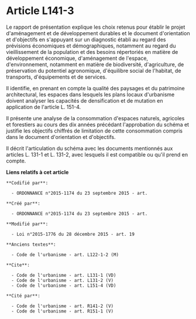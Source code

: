 # Article L141-3

Le rapport de présentation explique les choix retenus pour établir le projet d'aménagement et de développement durables et le
document d'orientation et d'objectifs en s'appuyant sur un diagnostic établi au regard des prévisions économiques et
démographiques, notamment au regard du vieillissement de la population et des besoins répertoriés en matière de développement
économique, d'aménagement de l'espace, d'environnement, notamment en matière de biodiversité, d'agriculture, de préservation
du potentiel agronomique, d'équilibre social de l'habitat, de transports, d'équipements et de services. 

Il identifie, en prenant en compte la qualité des paysages et du patrimoine architectural, les espaces dans lesquels les
plans locaux d'urbanisme doivent analyser les capacités de densification et de mutation en application de l'article L.
151-4. 

Il présente une analyse de la consommation d'espaces naturels, agricoles et forestiers au cours des dix années précédant
l'approbation du schéma et justifie les objectifs chiffrés de limitation de cette consommation compris dans le document
d'orientation et d'objectifs. 

Il décrit l'articulation du schéma avec les documents mentionnés aux articles L. 131-1 et L. 131-2, avec lesquels il est
compatible ou qu'il prend en compte.

**Liens relatifs à cet article**

	**Codifié par**:

	  - ORDONNANCE n°2015-1174 du 23 septembre 2015 - art.

	**Créé par**:

	  - ORDONNANCE n°2015-1174 du 23 septembre 2015 - art.

	**Modifié par**:

	  - Loi n°2015-1776 du 28 décembre 2015 - art. 19

	**Anciens textes**:

	  - Code de l'urbanisme - art. L122-1-2 (M)

	**Cite**:

	  - Code de l'urbanisme - art. L131-1 (VD)
	  - Code de l'urbanisme - art. L131-2 (V)
	  - Code de l'urbanisme - art. L151-4 (VD)

	**Cité par**:

	  - Code de l'urbanisme - art. R141-2 (V)
	  - Code de l'urbanisme - art. R151-1 (V)
